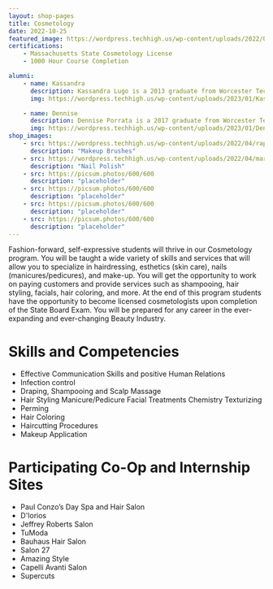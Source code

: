 ```yaml
---
layout: shop-pages
title: Cosmetology
date: 2022-10-25
featured_image: https://wordpress.techhigh.us/wp-content/uploads/2022/04/maria-lupan-f6qXaAk4rOk-unsplash-1.jpg
certifications: 
    - Massachusetts State Cosmetology License
    - 1000 Hour Course Completion

alumni:
    - name: Kassandra
      description: Kassandra Lugo is a 2013 graduate from Worcester Technical high school’s cosmetology Program. Upon graduation Kassandra decided to go right into the work field as she currently works at Unity hair studios as a stylist.
      img: https://wordpress.techhigh.us/wp-content/uploads/2023/01/KassandraLugo_Alumni.jpg

    - name: Dennise
      description: Dennise Porrata is a 2017 graduate from Worcester Technical high school’s cosmetology Program. Upon graduation Dennise Decided to go right into the work field as she currently works at Jeffrey Robert Salon as a hairstylist.
      img: https://wordpress.techhigh.us/wp-content/uploads/2023/01/DennisePorrata_Alumni.jpg
shop_images:
    - src: https://wordpress.techhigh.us/wp-content/uploads/2022/04/raphael-lovaski-pxax5WuM7eY-unsplash-1.jpg
      description: "Makeup Brushes"
    - src: https://wordpress.techhigh.us/wp-content/uploads/2022/04/maria-lupan-f6qXaAk4rOk-unsplash-1.jpg
      description: "Nail Polish"
    - src: https://picsum.photos/600/600
      description: "placeholder"
    - src: https://picsum.photos/600/600
      description: "placeholder"
    - src: https://picsum.photos/600/600
      description: "placeholder"
    - src: https://picsum.photos/600/600
      description: "placeholder"
---
```


Fashion-forward, self-expressive students will thrive in our Cosmetology program. You will be taught a wide variety of skills and services that will allow you to specialize in hairdressing, esthetics (skin care), nails (manicures/pedicures), and make-up. You will get the opportunity to work on paying customers and provide services such as shampooing, hair styling, facials, hair coloring, and more. At the end of this program students have the opportunity to become licensed cosmetologists upon completion of the State Board Exam. You will be prepared for any career in the ever-expanding and ever-changing Beauty Industry.


# Skills and Competencies
- Effective Communication Skills and positive Human Relations
- Infection control
- Draping, Shampooing and Scalp Massage
- Hair Styling Manicure/Pedicure Facial Treatments Chemistry Texturizing
- Perming
- Hair Coloring
- Haircutting Procedures
- Makeup Application


# Participating Co-Op and Internship Sites
- Paul Conzo’s Day Spa and Hair Salon
- D'lorios
- Jeffrey Roberts Salon
- TuModa
- Bauhaus Hair Salon
- Salon 27
- Amazing Style
- Capelli Avanti Salon
- Supercuts

